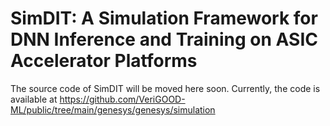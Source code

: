 # SimDIT: A Simulation Framework for DNN Inference and Training on ASIC Accelerator Platforms

The source code of SimDIT will be moved here soon. Currently, the code is available at https://github.com/VeriGOOD-ML/public/tree/main/genesys/genesys/simulation
